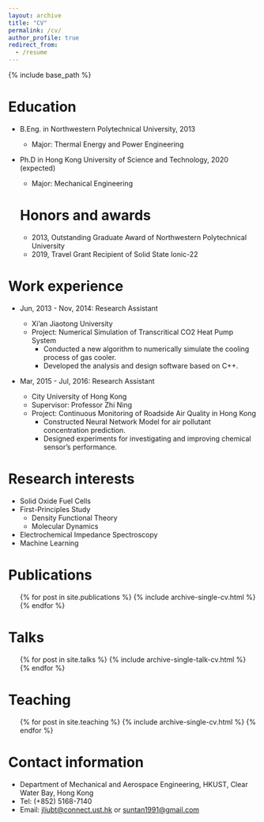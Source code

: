 ```yaml
---
layout: archive
title: "CV"
permalink: /cv/
author_profile: true
redirect_from:
  - /resume
---
```


{% include base_path %}

Education
======
* B.Eng. in Northwestern Polytechnical University, 2013
  * Major: Thermal Energy and Power Engineering
* Ph.D in Hong Kong University of Science and Technology, 2020 (expected)
  * Major: Mechanical Engineering
  
  Honors and awards
  ======
  * 2013, Outstanding Graduate Award of Northwestern Polytechnical University
  * 2019, Travel Grant Recipient of Solid State Ionic-22

Work experience
======
* Jun, 2013 - Nov, 2014: Research Assistant
  * Xi’an Jiaotong University
  * Project: Numerical Simulation of Transcritical CO2 Heat Pump System
    * Conducted a new algorithm to numerically simulate the cooling process of gas cooler.
    * Developed the analysis and design software based on C++.

* Mar, 2015 - Jul, 2016: Research Assistant
  * City University of Hong Kong
  * Supervisor: Professor Zhi Ning
  * Project: Continuous Monitoring of Roadside Air Quality in Hong Kong
    * Constructed Neural Network Model for air pollutant concentration prediction.
    * Designed experiments for investigating and improving chemical sensor’s performance.
  
Research interests
======
* Solid Oxide Fuel Cells
* First-Principles Study
  * Density Functional Theory
  * Molecular Dynamics
* Electrochemical Impedance Spectroscopy
* Machine Learning
  
Publications
======
  <ul>{% for post in site.publications %}
    {% include archive-single-cv.html %}
  {% endfor %}</ul>
  
Talks
======
  <ul>{% for post in site.talks %}
    {% include archive-single-talk-cv.html %}
  {% endfor %}</ul>
  
Teaching
======
  <ul>{% for post in site.teaching %}
    {% include archive-single-cv.html %}
  {% endfor %}</ul>
  
Contact information
======
* Department of Mechanical and Aerospace Engineering, HKUST, Clear Water Bay, Hong Kong
* Tel: (+852) 5168-7140
* Email: jliubt@connect.ust.hk or suntan1991@gmail.com

